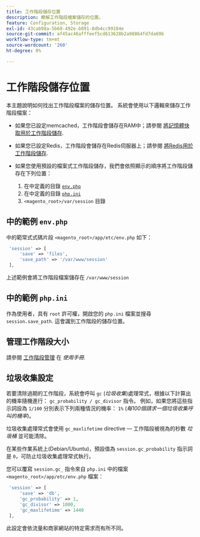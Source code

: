 ```yaml
---
title: 工作階段儲存位置
description: 瞭解工作階段檔案儲存的位置。
feature: Configuration, Storage
exl-id: 43cab98a-5b68-492e-b891-8db4cc99184e
source-git-commit: af45ac46afffeef5cd613628b2a98864fd7da69b
workflow-type: tm+mt
source-wordcount: '260'
ht-degree: 0%

---
```


# 工作階段儲存位置

本主題說明如何找出工作階段檔案的儲存位置。 系統會使用以下邏輯來儲存工作階段檔案：

- 如果您已設定memcached，工作階段會儲存在RAM中；請參閱 [將記憶體快取用於工作階段儲存](memcached.md).
- 如果您已設定Redis，工作階段會儲存在Redis伺服器上；請參閱 [將Redis用於工作階段儲存](../cache/redis-session.md).
- 如果您使用預設的檔案式工作階段儲存，我們會依照顯示的順序將工作階段儲存在下列位置：

   1. 在中定義的目錄 [`env.php`](#example-in-envphp)
   1. 在中定義的目錄 [`php.ini`](#example-in-phpini)
   1. `<magento_root>/var/session` 目錄

## 中的範例 `env.php`

中的範常式式碼片段 `<magento_root>/app/etc/env.php` 如下：

```php
 'session' => [
     'save' => 'files',
     'save_path' => '/var/www/session'
 ],
```

上述範例會將工作階段檔案儲存在 `/var/www/session`

## 中的範例 `php.ini`

作為使用者，具有 `root` 許可權，開啟您的 `php.ini` 檔案並搜尋 `session.save_path`. 這會識別工作階段的儲存位置。

## 管理工作階段大小

請參閱 [工作階段管理](https://docs.magento.com/user-guide/stores/security-session-management.html) 在 _使用手冊_.

## 垃圾收集設定

若要清除過期的工作階段，系統會呼叫 `gc` (_垃圾收集_)處理常式，根據以下計算出的機率隨機進行： `gc_probability / gc_divisor` 指令。 例如，如果您將這些指示詞設為 `1/100` 分別表示下列兩種情況的機率： `1%` (_每100個請求一個垃圾收集呼叫的機率_)。

垃圾收集處理常式會使用 `gc_maxlifetime` directive — 工作階段被視為的秒數 _垃圾桶_ 並可能清除。

在某些作業系統上(Debian/Ubuntu)，預設值為 `session.gc_probability` 指示詞是 `0`，可防止垃圾收集處理常式執行。

您可以覆寫 `session.gc_` 指令來自 `php.ini` 中的檔案 `<magento_root>/app/etc/env.php` 檔案：

```php
 'session' => [
     'save' => 'db',
     'gc_probability' => 1,
     'gc_divisor' => 1000,
     'gc_maxlifetime' => 1440
 ],
```

此設定會依流量和商家網站的特定需求而有所不同。
